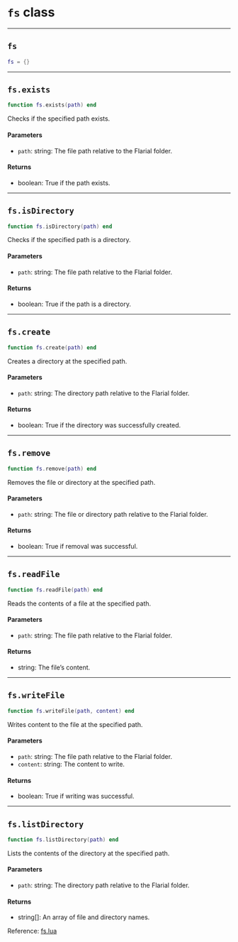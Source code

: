 # `fs` class

-----

## `fs`
```lua
fs = {}
```

-----

## `fs.exists`
```lua
function fs.exists(path) end
```
Checks if the specified path exists.

#### Parameters
- `path`: string: The file path relative to the Flarial folder.
#### Returns
- boolean: True if the path exists.

-----

## `fs.isDirectory`
```lua
function fs.isDirectory(path) end
```
Checks if the specified path is a directory.

#### Parameters
- `path`: string: The file path relative to the Flarial folder.
#### Returns
- boolean: True if the path is a directory.

-----

## `fs.create`
```lua
function fs.create(path) end
```
Creates a directory at the specified path.

#### Parameters
- `path`: string: The directory path relative to the Flarial folder.
#### Returns
- boolean: True if the directory was successfully created.

-----

## `fs.remove`
```lua
function fs.remove(path) end
```
Removes the file or directory at the specified path.

#### Parameters
- `path`: string: The file or directory path relative to the Flarial folder.
#### Returns
- boolean: True if removal was successful.

-----

## `fs.readFile`
```lua
function fs.readFile(path) end
```
Reads the contents of a file at the specified path.

#### Parameters
- `path`: string: The file path relative to the Flarial folder.
#### Returns
- string: The file’s content.

-----

## `fs.writeFile`
```lua
function fs.writeFile(path, content) end
```
Writes content to the file at the specified path.

#### Parameters
- `path`: string: The file path relative to the Flarial folder.
- `content`: string: The content to write.
#### Returns
- boolean: True if writing was successful.

-----

## `fs.listDirectory`
```lua
function fs.listDirectory(path) end
```
Lists the contents of the directory at the specified path.

#### Parameters
- `path`: string: The directory path relative to the Flarial folder.
#### Returns
- string[]: An array of file and directory names.

Reference: [fs.lua](https://github.com/flarialmc/scripting-wiki/tree/main/autocomplete/misc/fs.lua)